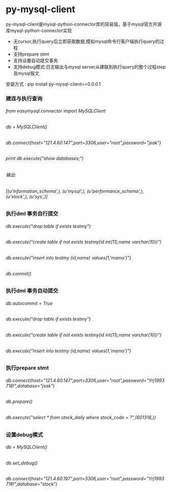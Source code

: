 #   py-mysql-client


py-mysql-client是mysql-python-connector库的简易版，基于mysql官方开源库mysql-python-connector实现

- 无cursor,执行query后立即获取数据,模拟mysql命令行客户端执行query的过程
- 支持prepare stmt
- 支持设置自动提交事务
- 支持debug模式:日志输出与mysql server从建联到执行query的整个过程step及mysql报文

安装方式 :  pip install py-mysql-client==0.0.0.1

### 建连与执行查询


###### from easymysql.connector import MySQLClient

###### db = MySQLClient()
###### db.connect(host="121.4.60.147",port=3306,user="root",password="jsak")
###### print db.execute("show databases;")
###### 输出:
###### [(u'information_schema',), (u'mysql',), (u'performance_schema',), (u'stock',), (u'sys',)]



### 执行dml 事务自行提交

###### db.execute("drop table if exists testmy")
###### db.execute("create table if not exists testmy(id int(11),name varchar(10))")
###### db.execute("insert into testmy (id,name) values(1,'mamo')")
###### db.commit()


### 执行dml 事务自动提交

###### db.autocommit = True
###### db.execute("drop table if exists testmy")
###### db.execute("create table if not exists testmy(id int(11),name varchar(10))")
###### db.execute("insert into testmy (id,name) values(1,'mamo')")


### 执行prepare stmt


###### db.connect(host="121.4.60.147",port=3306,user="root",password="Yrj1993718!",database="jsak")
###### db.prepare()
###### db.execute("select * from stock_daily where stock_code = ?",(601318,))

### 设置debug模式

###### db = MySQLClient()
###### db.set_debug()
###### db.connect(host="121.4.60.197",port=3306,user="root",password="Yrj1993718!",database="stock")









